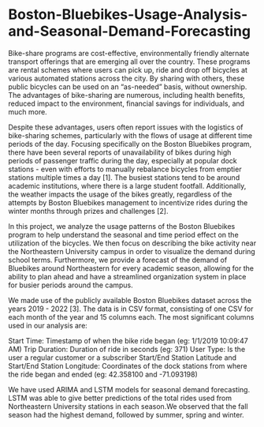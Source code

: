 # Boston-Bluebikes-Usage-Analysis-and-Seasonal-Demand-Forecasting

Bike-share programs are cost-effective, environmentally friendly alternate transport offerings that are emerging all over the country. These programs are rental schemes where users can pick up, ride and drop off bicycles at various automated stations across the city. By sharing with others, these public bicycles can be used on an “as-needed” basis, without ownership. The advantages of bike-sharing are numerous, including health benefits, reduced impact to the environment, financial savings for individuals, and much more. 

Despite these advantages, users often report issues with the logistics of bike-sharing schemes, particularly with the flows of usage at different time periods of the day. Focusing specifically on the Boston Bluebikes program, there have been several reports of unavailability of bikes during high periods of passenger traffic during the day, especially at popular dock stations - even with efforts to manually rebalance bicycles from emptier stations multiple times a day [1]. The busiest stations tend to be around academic institutions, where there is a large student footfall. Additionally, the weather impacts the usage of the bikes greatly, regardless of the attempts by Boston Bluebikes management to incentivize rides during the winter months through prizes and challenges [2]. 

In this project, we analyze the usage patterns of the Boston Bluebikes program to help understand the seasonal and time period effect on the utilization of the bicycles. We then focus on describing the bike activity near the Northeastern University campus in order to visualize the demand during school terms. Furthermore, we provide a forecast of the demand of Bluebikes around Northeastern for every academic season, allowing for the ability to plan ahead and have a streamlined organization system in place for busier periods around the campus. 

We made use of the publicly available Boston Bluebikes dataset across the years 2019 - 2022 [3]. The data is in CSV format, consisting of one CSV for each month of the year and 15 columns each. The most significant columns used in our analysis are:

Start Time: Timestamp of when the bike ride began (eg: 1/1/2019  10:09:47 AM)
Trip Duration: Duration of ride in seconds (eg: 371)
User Type: Is the user a regular customer or a subscriber
Start/End Station Latitude and Start/End Station Longitude: Coordinates of the dock stations from where the ride began and ended (eg: 42.358100 and -71.093198)
              
We have used ARIMA and LSTM models for seasonal demand forecasting. LSTM was able to give better predictions of  the total rides used from Northeastern University stations in each season.We observed that the fall season had the highest demand, followed by summer, spring and winter. 

